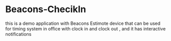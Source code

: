 # Beacons-ChecikIn
this is a demo application with Beacons Estimote device that can be used for timing system in office with clock in and clock out , and it has interactive notifications
